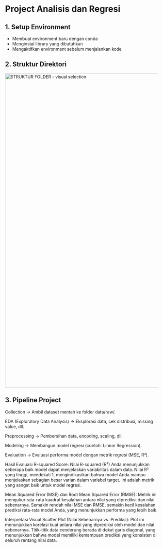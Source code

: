 # Project Analisis dan Regresi

## 1. Setup Environment
- Membuat environment baru dengan conda
- Menginstal library yang dibutuhkan
- Mengaktifkan environment sebelum menjalankan kode

## 2. Struktur Direktori
<img width="584" height="1030" alt="STRUKTUR FOLDER - visual selection" src="https://github.com/user-attachments/assets/4fc79969-271d-4f38-aba4-d1dc6e12a9e8" />


## 3. Pipeline Project

Collection → Ambil dataset mentah ke folder data/raw/.

EDA (Exploratory Data Analysis) → Eksplorasi data, cek distribusi, missing value, dll.

Preprocessing → Pembersihan data, encoding, scaling, dll.

Modeling → Membangun model regresi (contoh: Linear Regression).

Evaluation → Evaluasi performa model dengan metrik regresi (MSE, R²).

Hasil Evaluasi
R-squared Score: Nilai R-squared (R²) Anda menunjukkan seberapa baik model dapat menjelaskan variabilitas dalam data. Nilai R² yang tinggi, mendekati 1, mengindikasikan bahwa model Anda mampu menjelaskan sebagian besar varian dalam variabel target. Ini adalah metrik yang sangat baik untuk model regresi.

Mean Squared Error (MSE) dan Root Mean Squared Error (RMSE): Metrik ini mengukur rata-rata kuadrat kesalahan antara nilai yang diprediksi dan nilai sebenarnya. Semakin rendah nilai MSE dan RMSE, semakin kecil kesalahan prediksi rata-rata model Anda, yang menunjukkan performa yang lebih baik.

Interpretasi Visual
Scatter Plot (Nilai Sebenarnya vs. Prediksi): Plot ini menunjukkan korelasi kuat antara nilai yang diprediksi oleh model dan nilai sebenarnya. Titik-titik data cenderung berada di dekat garis diagonal, yang menunjukkan bahwa model memiliki kemampuan prediksi yang konsisten di seluruh rentang nilai data.


